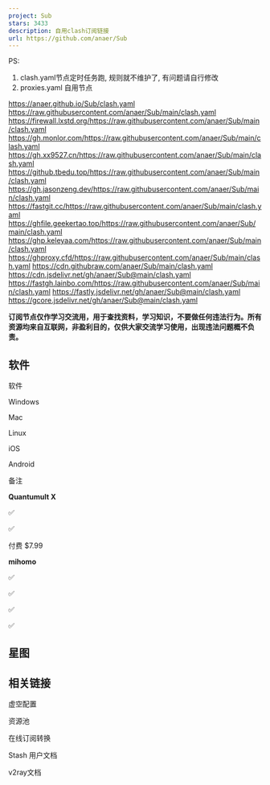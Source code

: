 ```yaml
---
project: Sub
stars: 3433
description: 自用clash订阅链接
url: https://github.com/anaer/Sub
---
```


PS:

1.  clash.yaml节点定时任务跑, 规则就不维护了, 有问题请自行修改
2.  proxies.yaml 自用节点

https://anaer.github.io/Sub/clash.yaml
https://raw.githubusercontent.com/anaer/Sub/main/clash.yaml
https://firewall.lxstd.org/https://raw.githubusercontent.com/anaer/Sub/main/clash.yaml
https://gh.monlor.com/https://raw.githubusercontent.com/anaer/Sub/main/clash.yaml
https://gh.xx9527.cn/https://raw.githubusercontent.com/anaer/Sub/main/clash.yaml
https://github.tbedu.top/https://raw.githubusercontent.com/anaer/Sub/main/clash.yaml
https://gh.jasonzeng.dev/https://raw.githubusercontent.com/anaer/Sub/main/clash.yaml
https://fastgit.cc/https://raw.githubusercontent.com/anaer/Sub/main/clash.yaml
https://ghfile.geekertao.top/https://raw.githubusercontent.com/anaer/Sub/main/clash.yaml
https://ghp.keleyaa.com/https://raw.githubusercontent.com/anaer/Sub/main/clash.yaml
https://ghproxy.cfd/https://raw.githubusercontent.com/anaer/Sub/main/clash.yaml
https://cdn.githubraw.com/anaer/Sub/main/clash.yaml
https://cdn.jsdelivr.net/gh/anaer/Sub@main/clash.yaml
https://fastgh.lainbo.com/https://raw.githubusercontent.com/anaer/Sub/main/clash.yaml
https://fastly.jsdelivr.net/gh/anaer/Sub@main/clash.yaml
https://gcore.jsdelivr.net/gh/anaer/Sub@main/clash.yaml

**订阅节点仅作学习交流用，用于查找资料，学习知识，不要做任何违法行为。所有资源均来自互联网，非盈利目的，仅供大家交流学习使用，出现违法问题概不负责。**

软件
--

软件

Windows

Mac

Linux

iOS

Android

备注

**Quantumult X**

✅

✅

付费 $7.99

**mihomo**

✅

✅

✅

✅

星图
--

相关链接
----

虚空配置

资源池

在线订阅转换

Stash 用户文档

v2ray文档
